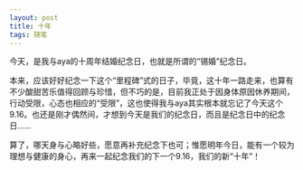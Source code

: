 ```yaml
---
layout: post
title: 十年
tags: 随笔
---
```


今天，是我与aya的十周年结婚纪念日，也就是所谓的“锡婚”纪念日。

本来，应该好好纪念一下这个“里程碑”式的日子，毕竟，这十年一路走来，也算有不少酸甜苦乐值得回顾与珍惜，但不巧的是，目前我正处于因身体原因休养期间，行动受限，心态也相应的“受限”，这也使得我与aya其实根本就忘记了今天这个9.16。也还是刚才偶然间，才想到今天是我们的纪念日，而且是纪念日中的纪念日……

算了，哪天身与心略好些，愿意再补充纪念下也可；惟愿明年今日，能有一个较为理想与健康的身心，再来一起纪念我们的下一个9.16，我们的新“十年”！